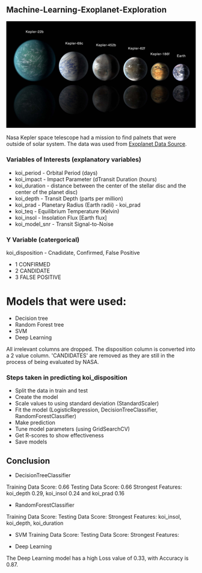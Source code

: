 ## Machine-Learning-Exoplanet-Exploration

![exoplanets](Images/exoplanets.jpg)

Nasa Kepler space telescope had a mission to find palnets that were outside of solar system. The data was used from [Exoplanet Data Source](https://www.kaggle.com/nasa/kepler-exoplanet-search-results).

### Variables of Interests (explanatory variables)
* koi_period - Orbital Period (days)
* koi_impact - Impact Parameter (dTransit Duration (hours)
* koi_duration - distance between the center of the stellar disc and the center of the planet disc)
* koi_depth - Transit Depth (parts per million)
* koi_prad - Planetary Radius (Earth radii) - koi_prad
* koi_teq - Equilibrium Temperature (Kelvin)
* koi_insol - Insolation Flux [Earth flux]
* koi_model_snr - Transit Signal-to-Noise

### Y Variable (catergorical)
koi_disposition - Cnadidate, Confirmed, False Positive
* 1 CONFIRMED
* 2 CANDIDATE
* 3 FALSE POSITIVE

# Models that were used:
 * Decision tree
 * Random Forest tree
 * SVM
 * Deep Learning
 
 All irrelevant columns are dropped. The disposition column is converted into a 2 value column. 'CANDIDATES' are removed as they are still in the process of being evaluated by NASA. 

### Steps taken in predicting koi_disposition

 * Split the data in train and test
 * Create the model
 * Scale values to using standard deviation (StandardScaler)
 * Fit the model (LogisticRegression, DecisionTreeClassifier, RandomForestClassifier)
 * Make prediction
 * Tune model parameters (using GridSearchCV)
 * Get R-scores to show effectiveness
 * Save models

## Conclusion

* DecisionTreeClassifier

Training Data Score: 0.66
Testing Data Score: 0.66
Strongest Features: koi_depth 0.29, koi_insol 0.24 and koi_prad 0.16

* RandomForestClassifier

Training Data Score: 
Testing Data Score: 
Strongest Features: koi_insol, koi_depth, koi_duration 

* SVM 
Training Data Score: 
Testing Data Score: 
Strongest Features: 

* Deep Learning


The Deep Learning model has a high Loss value of 0.33, with Accuracy is 0.87.

